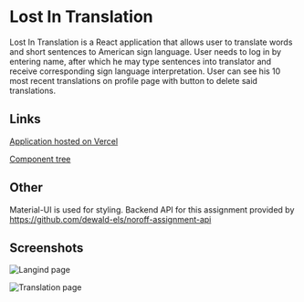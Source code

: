 # Lost In Translation
 
Lost In Translation is a React application that allows user to translate words and short sentences to American sign language. User needs to log in by entering name, after which he may type sentences into translator and receive corresponding sign language interpretation. User can see his 10 most recent translations on profile page with button to delete said translations. 

## Links 
[Application hosted on Vercel](https://ea-translation-app-hoffrenm.vercel.app/)

[Component tree](https://github.com/hoffrenm/ea-translation-app/blob/main/component-tree.pdf)

## Other

Material-UI is used for styling. Backend API for this assignment provided by https://github.com/dewald-els/noroff-assignment-api

## Screenshots

![Langind page]()

![Translation page]()
